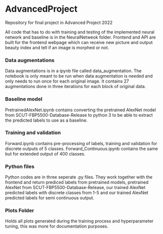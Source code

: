 # AdvancedProject
Repository for final project in  Advanced Project 2022

All code that has to do with training and testing of the implemented neural network and baseline is in the NeuralNetweok folder. Frontend and API are built for the frontend webpage which can receive new picture and output beauty index and tell if an image is morphed or not.

### Data augmentations
Data augmentations is in a ipynb file called data_augmentation. The notebook is only meant to be run when data augmentation is needed and only needs to run once for each original image. It contains 27 augmentations done in three iterations for each block of original data.

### Baseline model
PretrainedAlexNet.ipynb contains converting the pretrained AlexNet model from SCUT-FBP5500-Database-Release to python 3 to be able to extract the predicted labels to use as a baseline. 

### Training and validation
Forward.ipynb contains pre-processing of labels, training and validation for discrete outputs of 5 classes. 
Forward_Continuous.ipynb contains the same but for extended output of 400 classes.

### Python files
Python codes are in three seperate .py files. They work together with the frontend and return prediced labels from pretrained models, pretrained AlexNet from SCUT-FBP5500-Database-Release, our trained AlexNet predicted labels with discrete classes from 1-5 and our trained AlexNet predicted labels for semi continuous output. 

### Plots Folder
Holds all plots generated during the training process and hyperparameter tuning, this was more for documentation purposes.